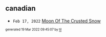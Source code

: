 ## canadian


* <code>Feb 17, 2022</code> [Moon Of The Crusted Snow](2022-02-17T22-55-17-moon-of-the-crusted-snow.md)

<sup><sub>generated 19 Mar 2022 09:45:07 by <a href='https://github.com/senorprogrammer/til'>til</a></sub></sup>
